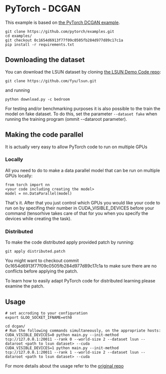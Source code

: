 # PyTorch - DCGAN

This example is based on [the PyTorch DCGAN example](https://github.com/pytorch/examples/tree/master/dcgan).
```
git clone https://github.com/pytorch/examples.git
cd examples/
git checkout 0c1654d6913f77f09c0505fb284d977d89c17c1a
pip install -r requirements.txt
```

## Downloading the dataset

You can download the LSUN dataset by cloning [the LSUN Demo Code repo](https://github.com/fyu/lsun):

```
git clone https://github.com/fyu/lsun.git
```
and running
```
python download.py -c bedroom
```

For testing and/or benchmarking purposes it is also possible to the train the model on fake dataset. To do this, set the parameter `--dataset fake` when running the training program (ommit --dataroot parameter).

## Making the code parallel

It is actually very easy to allow PyTorch code to run on multiple GPUs

### Locally

All you need to do to make a data parallel model that can be run on multiple GPUs locally:
```
from torch import nn
<your code including creating the model>
model = nn.DataParallel(model)
```
That's it. After that you just control which GPUs you would like your code to run on by specifing their number in CUDA_VISIBLE_DEVICES before your command (tensorhive takes care of that for you when you specify the devices while creating the task).

### Distributed

To make the code distributed apply provided patch by running:

```
git apply distributed.patch
```

You might want to checkout commit 0c1654d6913f77f09c0505fb284d977d89c17c1a to make sure there are no conflicts before applying the patch.

To learn how to easily adapt PyTorch code for distributed learning please examine the patch. 

## Usage
```
# set accroding to your configuration
export GLOO_SOCKET_IFNAME=eth0 
```

```
cd dcgan/
# Run the following commands simultaneously, on the appropriate hosts:
CUDA_VISIBLE_DEVICES=0 python main.py --init-method tcp://127.0.0.1:20011 --rank 0 --world-size 2 --dataset lsun --dataroot <path to lsun dataset> --cuda
CUDA_VISIBLE_DEVICES=1 python main.py --init-method tcp://127.0.0.1:20011 --rank 1 --world-size 2 --dataset lsun --dataroot <path to lsun dataset> --cuda
```
For more details about the usage refer to the [original repo](https://github.com/pytorch/examples/tree/master/dcgan)

